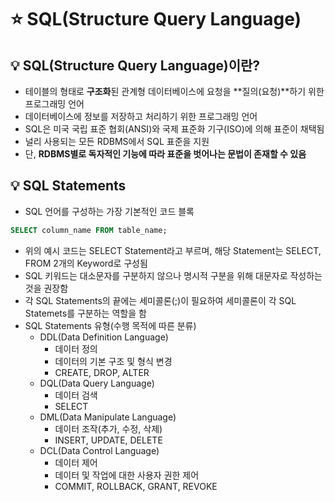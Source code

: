 # ⭐ SQL(Structure Query Language)

## 💡 SQL(Structure Query Language)이란?

- 테이블의 형태로 **구조화**된 관계형 데이터베이스에 요청을 **질의(요청)**하기 위한 프로그래밍 언어
- 데이터베이스에 정보를 저장하고 처리하기 위한 프로그래밍 언어
- SQL은 미국 국립 표준 협회(ANSI)와 국제 표준화 기구(ISO)에 의해 표준이 채택됨
- 널리 사용되는 모든 RDBMS에서 SQL 표준을 지원
- 단, **RDBMS별로 독자적인 기능에 따라 표준을 벗어나는 문법이 존재할 수 있음**

## 💡 SQL Statements

- SQL 언어를 구성하는 가장 기본적인 코드 블록

```sql
SELECT column_name FROM table_name;
```

- 위의 예시 코드는 SELECT Statement라고 부르며, 해당 Statement는 SELECT, FROM 2개의 Keyword로 구성됨
- SQL 키워드는 대소문자를 구분하지 않으나 명시적 구분을 위해 대문자로 작성하는 것을 권장함
- 각 SQL Statements의 끝에는 세미콜론(;)이 필요하여 세미콜론이 각 SQL Statemets를 구분하는 역할을 함
- SQL Statements 유형(수행 목적에 따른 분류)
  - DDL(Data Definition Language)
    - 데이터 정의
    - 데이터의 기본 구조 및 형식 변경
    - CREATE, DROP, ALTER
  - DQL(Data Query Language)
    - 데이터 검색
    - SELECT
  - DML(Data Manipulate Language)
    - 데이터 조작(추가, 수정, 삭제)
    - INSERT, UPDATE, DELETE
  - DCL(Data Control Language)
    - 데이터 제어
    - 데이터 및 작업에 대한 사용자 권한 제어
    - COMMIT, ROLLBACK, GRANT, REVOKE
